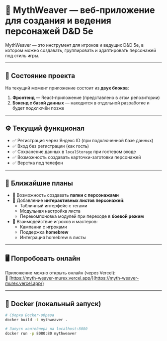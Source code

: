 # 🧶 MythWeaver — веб-приложение для создания и ведения персонажей D&D 5e

MythWeaver — это инструмент для игроков и ведущих D&D 5e, в котором можно создавать, группировать и адаптировать персонажей под стиль игры.

---

## 🚧 Состояние проекта

На текущий момент приложение состоит из **двух блоков**:

1. **Фронтенд** — React-приложение (представлено в этом репозитории)
2. **Бэкенд с базой данных** — находится в отдельной разработке и будет подключён позже

---

## ⚙️ Текущий функционал

- ✅ Регистрация через Яндекс ID (при подключенной базе данных)
- ✅ Вход без регистрации (как гость)
- ✅ Сохранение данных в `localStorage` при гостевом входе
- ✅ Возможность создавать карточки-заготовки персонажей
- ✅ Верстка под телефон
---

## 🔮 Ближайшие планы

- 📁 Возможность создавать **папки с персонажами**
- 🧾 Добавление **интерактивных листов персонажей**:
  - Табличный интерфейс с тегами
  - Модульная настройка листа
  - Перекомпоновка модулей при переходе в **боевой режим**
- 🧙 Взаимодействие игроков и мастеров:
  - Кампании с игроками
  - Поддержка **homebrew**
  - Интеграция homebrew в листы

---

## 🖥 Попробовать онлайн

Приложение можно открыть онлайн (через Vercel):  
📍 [https://myth-weaver-murex.vercel.app/](https://myth-weaver-murex.vercel.app/)

---

## 🐳 Docker (локальный запуск)

```bash
# Сборка Docker-образа
docker build -t mythweaver .

# Запуск контейнера на localhost:8080
docker run -p 8080:80 mythweaver

